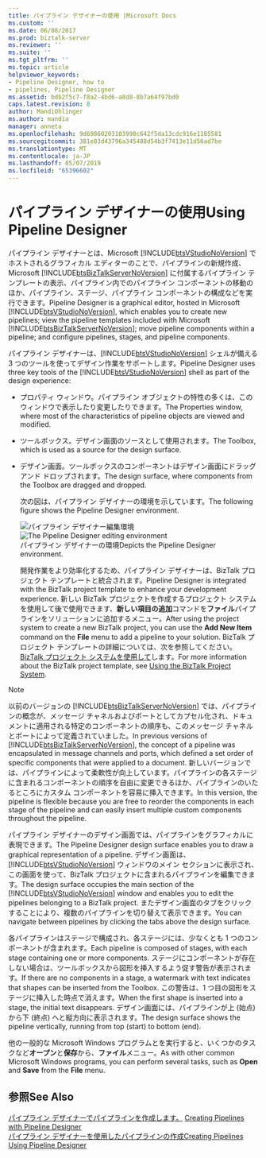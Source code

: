 ```yaml
---
title: パイプライン デザイナーの使用 |Microsoft Docs
ms.custom: ''
ms.date: 06/08/2017
ms.prod: biztalk-server
ms.reviewer: ''
ms.suite: ''
ms.tgt_pltfrm: ''
ms.topic: article
helpviewer_keywords:
- Pipeline Designer, how to
- pipelines, Pipeline Designer
ms.assetid: bdb2f5c7-f8a2-4bd6-a8d8-8b7a64f97bd0
caps.latest.revision: 8
author: MandiOhlinger
ms.author: mandia
manager: anneta
ms.openlocfilehash: 9d69860203103990c642f5da13cdc916e1185581
ms.sourcegitcommit: 381e83d43796a345488d54b3f7413e11d56ad7be
ms.translationtype: MT
ms.contentlocale: ja-JP
ms.lasthandoff: 05/07/2019
ms.locfileid: "65396602"
---
```

# <a name="using-pipeline-designer"></a><span data-ttu-id="b4b94-102">パイプライン デザイナーの使用</span><span class="sxs-lookup"><span data-stu-id="b4b94-102">Using Pipeline Designer</span></span>
<span data-ttu-id="b4b94-103">パイプライン デザイナーとは、Microsoft [!INCLUDE[btsVStudioNoVersion](../includes/btsvstudionoversion-md.md)] でホストされるグラフィカル エディターのことで、パイプラインの新規作成、Microsoft [!INCLUDE[btsBizTalkServerNoVersion](../includes/btsbiztalkservernoversion-md.md)] に付属するパイプライン テンプレートの表示、パイプライン内でのパイプライン コンポーネントの移動のほか、パイプライン、ステージ、パイプライン コンポーネントの構成などを実行できます。</span><span class="sxs-lookup"><span data-stu-id="b4b94-103">Pipeline Designer is a graphical editor, hosted in Microsoft [!INCLUDE[btsVStudioNoVersion](../includes/btsvstudionoversion-md.md)], which enables you to create new pipelines; view the pipeline templates included with Microsoft [!INCLUDE[btsBizTalkServerNoVersion](../includes/btsbiztalkservernoversion-md.md)]; move pipeline components within a pipeline; and configure pipelines, stages, and pipeline components.</span></span>  
  
 <span data-ttu-id="b4b94-104">パイプライン デザイナーは、[!INCLUDE[btsVStudioNoVersion](../includes/btsvstudionoversion-md.md)] シェルが備える 3 つのツールを使ってデザイン作業をサポートします。</span><span class="sxs-lookup"><span data-stu-id="b4b94-104">Pipeline Designer uses three key tools of the [!INCLUDE[btsVStudioNoVersion](../includes/btsvstudionoversion-md.md)] shell as part of the design experience:</span></span>  
  
- <span data-ttu-id="b4b94-105">プロパティ ウィンドウ。パイプライン オブジェクトの特性の多くは、このウィンドウで表示したり変更したりできます。</span><span class="sxs-lookup"><span data-stu-id="b4b94-105">The Properties window, where most of the characteristics of pipeline objects are viewed and modified.</span></span>  
  
- <span data-ttu-id="b4b94-106">ツールボックス。デザイン画面のソースとして使用されます。</span><span class="sxs-lookup"><span data-stu-id="b4b94-106">The Toolbox, which is used as a source for the design surface.</span></span>  
  
- <span data-ttu-id="b4b94-107">デザイン画面。ツールボックスのコンポーネントはデザイン画面にドラッグ アンド ドロップされます。</span><span class="sxs-lookup"><span data-stu-id="b4b94-107">The design surface, where components from the Toolbox are dragged and dropped.</span></span>  
  
  <span data-ttu-id="b4b94-108">次の図は、パイプライン デザイナーの環境を示しています。</span><span class="sxs-lookup"><span data-stu-id="b4b94-108">The following figure shows the Pipeline Designer environment.</span></span>  
  
  <span data-ttu-id="b4b94-109">![パイプライン デザイナー編集環境](../core/media/ebiz-prog-usepipe.gif "ebiz_prog_usepipe")</span><span class="sxs-lookup"><span data-stu-id="b4b94-109">![The Pipeline Designer editing environment](../core/media/ebiz-prog-usepipe.gif "ebiz_prog_usepipe")</span></span>  
  <span data-ttu-id="b4b94-110">パイプライン デザイナーの環境</span><span class="sxs-lookup"><span data-stu-id="b4b94-110">Depicts the Pipeline Designer environment.</span></span>  
  
  <span data-ttu-id="b4b94-111">開発作業をより効率化するため、パイプライン デザイナーは、BizTalk プロジェクト テンプレートと統合されます。</span><span class="sxs-lookup"><span data-stu-id="b4b94-111">Pipeline Designer is integrated with the BizTalk project template to enhance your development experience.</span></span> <span data-ttu-id="b4b94-112">新しい BizTalk プロジェクトを作成するプロジェクト システムを使用して後で使用できます、**新しい項目の追加**コマンドを**ファイル**パイプラインをソリューションに追加するメニュー。</span><span class="sxs-lookup"><span data-stu-id="b4b94-112">After using the project system to create a new BizTalk project, you can use the **Add New Item** command on the **File** menu to add a pipeline to your solution.</span></span> <span data-ttu-id="b4b94-113">BizTalk プロジェクト テンプレートの詳細については、次を参照してください。 [BizTalk プロジェクト システムを使用して](../core/using-the-biztalk-project-system.md)します。</span><span class="sxs-lookup"><span data-stu-id="b4b94-113">For more information about the BizTalk project template, see [Using the BizTalk Project System](../core/using-the-biztalk-project-system.md).</span></span>  
  
> [!NOTE]
>  <span data-ttu-id="b4b94-114">以前のバージョンの [!INCLUDE[btsBizTalkServerNoVersion](../includes/btsbiztalkservernoversion-md.md)] では、パイプラインの概念が、メッセージ チャネルおよびポートとしてカプセル化され、ドキュメントに適用される特定のコンポーネントの順序も、このメッセージ チャネルとポートによって定義されていました。</span><span class="sxs-lookup"><span data-stu-id="b4b94-114">In previous versions of [!INCLUDE[btsBizTalkServerNoVersion](../includes/btsbiztalkservernoversion-md.md)], the concept of a pipeline was encapsulated in message channels and ports, which defined a set order of specific components that were applied to a document.</span></span> <span data-ttu-id="b4b94-115">新しいバージョンでは、パイプラインによって柔軟性が向上しています。パイプラインの各ステージに含まれるコンポーネントの順序を自由に変更できるほか、パイプラインのいたるところにカスタム コンポーネントを容易に挿入できます。</span><span class="sxs-lookup"><span data-stu-id="b4b94-115">In this version, the pipeline is flexible because you are free to reorder the components in each stage of the pipeline and can easily insert multiple custom components throughout the pipeline.</span></span>  
  
 <span data-ttu-id="b4b94-116">パイプライン デザイナーのデザイン画面では、パイプラインをグラフィカルに表現できます。</span><span class="sxs-lookup"><span data-stu-id="b4b94-116">The Pipeline Designer design surface enables you to draw a graphical representation of a pipeline.</span></span> <span data-ttu-id="b4b94-117">デザイン画面は、[!INCLUDE[btsVStudioNoVersion](../includes/btsvstudionoversion-md.md)] ウィンドウのメイン セクションに表示され、この画面を使って、BizTalk プロジェクトに含まれるパイプラインを編集できます。</span><span class="sxs-lookup"><span data-stu-id="b4b94-117">The design surface occupies the main section of the [!INCLUDE[btsVStudioNoVersion](../includes/btsvstudionoversion-md.md)] window and enables you to edit the pipelines belonging to a BizTalk project.</span></span> <span data-ttu-id="b4b94-118">またデザイン画面のタブをクリックすることにより、複数のパイプラインを切り替えて表示できます。</span><span class="sxs-lookup"><span data-stu-id="b4b94-118">You can navigate between pipelines by clicking the tabs above the design surface.</span></span>  
  
 <span data-ttu-id="b4b94-119">各パイプラインはステージで構成され、各ステージには、少なくとも 1 つのコンポーネントが含まれます。</span><span class="sxs-lookup"><span data-stu-id="b4b94-119">Each pipeline is composed of stages, with each stage containing one or more components.</span></span> <span data-ttu-id="b4b94-120">ステージにコンポーネントが存在しない場合は、ツールボックスから図形を挿入するよう促す警告が表示されます。</span><span class="sxs-lookup"><span data-stu-id="b4b94-120">If there are no components in a stage, a watermark with text indicates that shapes can be inserted from the Toolbox.</span></span> <span data-ttu-id="b4b94-121">この警告は、1 つ目の図形をステージに挿入した時点で消えます。</span><span class="sxs-lookup"><span data-stu-id="b4b94-121">When the first shape is inserted into a stage, the initial text disappears.</span></span> <span data-ttu-id="b4b94-122">デザイン画面には、パイプラインが上 (始点) から下 (終点) へと縦方向に表示されます。</span><span class="sxs-lookup"><span data-stu-id="b4b94-122">The design surface shows the pipeline vertically, running from top (start) to bottom (end).</span></span>  
  
 <span data-ttu-id="b4b94-123">他の一般的な Microsoft Windows プログラムとを実行すると、いくつかのタスクなど**オープン**と**保存**から、**ファイル**メニュー。</span><span class="sxs-lookup"><span data-stu-id="b4b94-123">As with other common Microsoft Windows programs, you can perform several tasks, such as **Open** and **Save** from the **File** menu.</span></span>  
  
## <a name="see-also"></a><span data-ttu-id="b4b94-124">参照</span><span class="sxs-lookup"><span data-stu-id="b4b94-124">See Also</span></span>  
 <span data-ttu-id="b4b94-125">[パイプライン デザイナーでパイプラインを作成します。](../core/creating-pipelines-with-pipeline-designer.md) </span><span class="sxs-lookup"><span data-stu-id="b4b94-125">[Creating Pipelines with Pipeline Designer](../core/creating-pipelines-with-pipeline-designer.md) </span></span>  
 [<span data-ttu-id="b4b94-126">パイプライン デザイナーを使用したパイプラインの作成</span><span class="sxs-lookup"><span data-stu-id="b4b94-126">Creating Pipelines Using Pipeline Designer</span></span>](../core/creating-pipelines-using-pipeline-designer.md)